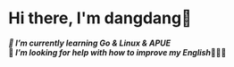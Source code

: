 # Hi there, I'm dangdang👋

***🌱 I’m currently learning Go & Linux & APUE***  
**🤔 *I’m looking for help with how to improve my English*🤣🤣🤣**



<!--![](https://github-readme-stats.vercel.app/api?username=mejomejo&hide=issues&include_all_commits=true&show_icons=true&theme=tokyonight&count_private=true)
![](https://github-readme-stats.vercel.app/api/top-langs/?username=mejomejo&langs_count=6&theme=tokyonight&hide_progress=false)-->



<!--
**mejomejo/mejomejo** is a ✨ _special_ ✨ repository because its `README.md` (this file) appears on your GitHub profile.

Here are some ideas to get you started:

- 🔭 I’m currently working on ...
- 🌱 I’m currently learning ...
- 👯 I’m looking to collaborate on ...
- 🤔 I’m looking for help with ...
- 💬 Ask me about ...
- 📫 How to reach me: ...
- 😄 Pronouns: ...
- ⚡ Fun fact: ...
-->
